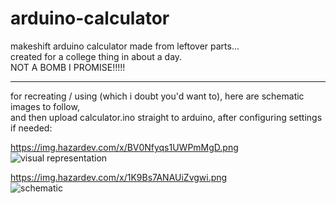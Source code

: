 # arduino-calculator  
  
makeshift arduino calculator made from leftover parts...  
created for a college thing in about a day.  
NOT A BOMB I PROMISE!!!!!  
  
---  
  
for recreating / using (which i doubt you'd want to), here are schematic images to follow,  
and then upload calculator.ino straight to arduino, after configuring settings if needed:  
  
https://img.hazardev.com/x/BV0Nfyqs1UWPmMgD.png  
![visual representation](https://img.hazardev.com/x/BV0Nfyqs1UWPmMgD.png)
  
https://img.hazardev.com/x/1K9Bs7ANAUiZvgwi.png  
![schematic](https://img.hazardev.com/x/1K9Bs7ANAUiZvgwi.png)


